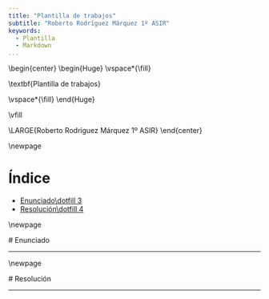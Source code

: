 ```yaml
---
title: "Plantilla de trabajos"
subtitle: "Roberto Rodríguez Márquez 1º ASIR"
keywords:
  - Plantilla
  - Markdown
...
```


\begin{center}
\begin{Huge}
\vspace*{\fill}

\textbf{Plantilla de trabajos}

\vspace*{\fill}
\end{Huge}

\vfill

\LARGE{Roberto Rodríguez Márquez 1º ASIR}
\end{center}


\newpage

# Índice
- [Enunciado\dotfill 3](#id-section1)
- [Resolución\dotfill 4](#id-section2)

\newpage
<div id='id-section1'/>
# Enunciado

---

\newpage
<div id='id-section2'/>
# Resolución

---

